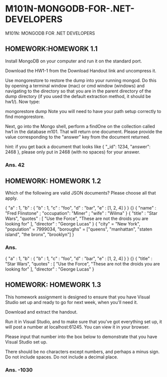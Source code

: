 # M101N-MONGODB-FOR-.NET-DEVELOPERS
M101N: MONGODB FOR .NET DEVELOPERS

## HOMEWORK:HOMEWORK 1.1

Install MongoDB on your computer and run it on the standard port.

Download the HW1-1 from the Download Handout link and uncompress it.

Use mongorestore to restore the dump into your running mongod. Do this by opening a terminal window (mac) or cmd window (windows) and navigating to the directory so that you are in the parent directory of the dump directory (if you used the default extraction method, it should be hw1/). Now type:

mongorestore dump
Note you will need to have your path setup correctly to find mongorestore.

Next, go into the Mongo shell, perform a findOne on the collection called hw1 in the database m101. That will return one document. Please provide the value corresponding to the "answer" key from the document returned.

hint: if you get back a document that looks like { "_id": 1234, "answer": 2468 }, please only put in 2468 (with no spaces) for your answer.

### Ans. 42

## HOMEWORK: HOMEWORK 1.2

Which of the following are valid JSON documents? Please choose all that apply.


{ "a" : 1, "b" : { "b" : 1, "c" : "foo", "d" : "bar", "e" : [1, 2, 4] } }
{}
{ "name" : "Fred Flinstone" ; "occupation": "Miner" ; "wife" : "Wilma" }
{ "title" : "Star Wars", "quotes" : [ "Use the Force", "These are not the droids you are looking for" ], "director" : "George Lucas" }
{ "city" = "New York", "population" = 7999034, "boroughs" = ["queens", "manhattan", "staten island", "the bronx", "brooklyn"] }

### Ans. 

{ "a" : 1, "b" : { "b" : 1, "c" : "foo", "d" : "bar", "e" : [1, 2, 4] } }
{}
{ "title" : "Star Wars", "quotes" : [ "Use the Force", "These are not the droids you are looking for" ], "director" : "George Lucas" }

## HOMEWORK: HOMEWORK 1.3

This homework assignment is designed to ensure that you have Visual Studio set up and ready to go for next week, when you'll need it.

Download and extract the handout.

Run it in Visual Studio, and to make sure that you've got everything set up, it will post a number at localhost:61245. You can view it in your browser.

Please input that number into the box below to demonstrate that you have Visual Studio set up.

There should be no characters except numbers, and perhaps a minus sign. Do not include spaces. Do not include a decimal place.

### Ans. -1030
